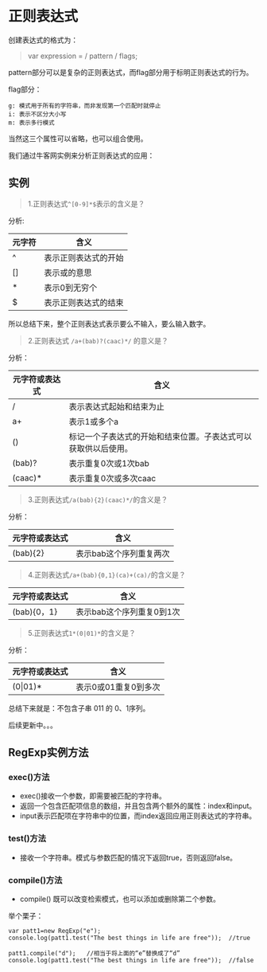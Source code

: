 # 正则表达式
创建表达式的格式为：

> var expression = / pattern / flags;

pattern部分可以是复杂的正则表达式，而flag部分用于标明正则表达式的行为。

flag部分：

    g: 模式用于所有的字符串，而非发现第一个匹配时就停止
    i: 表示不区分大小写
    m: 表示多行模式
当然这三个属性可以省略，也可以组合使用。

我们通过牛客网实例来分析正则表达式的应用：

## 实例

> 1.正则表达式` ^[0-9]*$ `表示的含义是？

分析:

元字符|含义
-----|-----
^| 表示正则表达式的开始
[]|表示或的意思
*|表示0到无穷个
$|表示正则表达式的结束

所以总结下来，整个正则表达式表示要么不输入，要么输入数字。

> 2.正则表达式 `/a+(bab)?(caac)*/` 的意义是？

分析：

元字符或表达式|含义  
-----|----- 
/|表示表达式起始和结束为止
a+|表示1或多个a
()|标记一个子表达式的开始和结束位置。子表达式可以获取供以后使用。
(bab)?|表示重复0次或1次bab
(caac)*|表示重复0次或多次caac

> 3.正则表达式`/a(bab){2}(caac)*/`的含义是？

分析：

元字符或表达式|含义  
-----|----- 
(bab){2}|表示bab这个序列重复两次

> 4.正则表达式`/a+(bab){0,1}(ca)+(ca)/`的含义是？

元字符或表达式|含义  
-----|----- 
(bab){0，1}|表示bab这个序列重复0到1次

> 5.正则表达式`1*(0|01)*`的含义是？

分析：

元字符或表达式|含义  
-----|----- 
(0&#124;01)*|表示0或01重复0到多次

总结下来就是：不包含子串 011 的 0、1序列。

后续更新中。。。

## RegExp实例方法   

### exec()方法

- exec()接收一个参数，即需要被匹配的字符串。
- 返回一个包含匹配项信息的数组，并且包含两个额外的属性：index和input。
- input表示匹配项在字符串中的位置，而index返回应用正则表达式的字符串。

### test()方法
 
- 接收一个字符串。模式与参数匹配的情况下返回true，否则返回false。

### compile()方法

- compile() 既可以改变检索模式，也可以添加或删除第二个参数。

举个栗子：

    var patt1=new RegExp("e");
    console.log(patt1.test("The best things in life are free"));  //true
    
    patt1.compile("d");   //相当于将上面的“e”替换成了“d”
    console.log(patt1.test("The best things in life are free"));  //false






